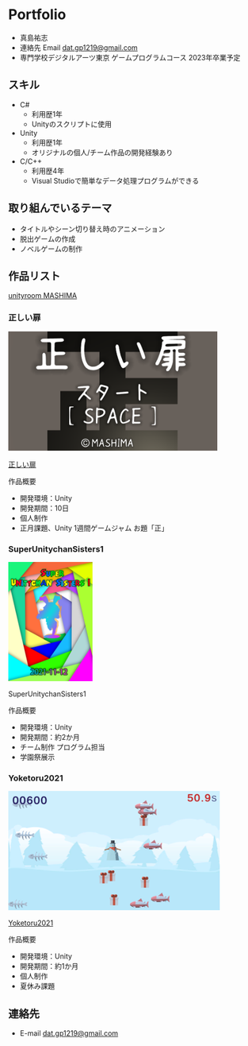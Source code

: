 # Portfolio

- 真島祐志
- 連絡先 Email [dat.gp1219@gmail.com](mailto:dat.gp1219@gmail.com)
- 専門学校デジタルアーツ東京 ゲームプログラムコース 2023年卒業予定

## スキル
- C#
  - 利用歴1年
  - Unityのスクリプトに使用
- Unity
  - 利用歴1年
  - オリジナルの個人/チーム作品の開発経験あり
- C/C++
  - 利用歴4年
  - Visual Studioで簡単なデータ処理プログラムができる

## 取り組んでいるテーマ
- タイトルやシーン切り替え時のアニメーション
- 脱出ゲームの作成
- ノベルゲームの制作

## 作品リスト

[unityroom MASHIMA](https://unityroom.com/users/gxkhm78p51nuqca0ot9l)

### 正しい扉
[<img src="Images/Title.png" alt="正しい扉" style="height: 240px">](https://unityroom.com/games/tadasii)

[正しい扉](https://unityroom.com/games/tadasii)

作品概要

- 開発環境：Unity
- 開発期間：10日
- 個人制作
- 正月課題、Unity 1週間ゲームジャム お題「正」

### SuperUnitychanSisters1
<img src="Images/DATposter.png" alt="SuperUnitychanSisters1" style="height: 240px">

SuperUnitychanSisters1

作品概要

- 開発環境：Unity
- 開発期間：約2か月
- チーム制作  プログラム担当
- 学園祭展示

### Yoketoru2021
[<img src="Images/image.png" alt="Yoketoru2021" style="height: 240px">](https://unityroom.com/games/yoketoru2021_m)

[Yoketoru2021](https://unityroom.com/games/yoketoru2021_m)

作品概要

- 開発環境：Unity
- 開発期間：約1か月
- 個人制作
- 夏休み課題

## 連絡先
- E-mail [dat.gp1219@gmail.com](mailto:dat.gp1219@gmail.com)
